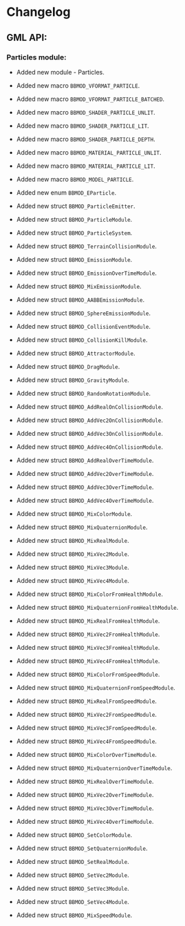 # Changelog

## GML API:
### Particles module:
* Added new module - Particles.

* Added new macro `BBMOD_VFORMAT_PARTICLE`.
* Added new macro `BBMOD_VFORMAT_PARTICLE_BATCHED`.
* Added new macro `BBMOD_SHADER_PARTICLE_UNLIT`.
* Added new macro `BBMOD_SHADER_PARTICLE_LIT`.
* Added new macro `BBMOD_SHADER_PARTICLE_DEPTH`.
* Added new macro `BBMOD_MATERIAL_PARTICLE_UNLIT`.
* Added new macro `BBMOD_MATERIAL_PARTICLE_LIT`.
* Added new macro `BBMOD_MODEL_PARTICLE`.

* Added new enum `BBMOD_EParticle`.

* Added new struct `BBMOD_ParticleEmitter`.
* Added new struct `BBMOD_ParticleModule`.
* Added new struct `BBMOD_ParticleSystem`.

* Added new struct `BBMOD_TerrainCollisionModule`.

* Added new struct `BBMOD_EmissionModule`.
* Added new struct `BBMOD_EmissionOverTimeModule`.
* Added new struct `BBMOD_MixEmissionModule`.

* Added new struct `BBMOD_AABBEmissionModule`.
* Added new struct `BBMOD_SphereEmissionModule`.

* Added new struct `BBMOD_CollisionEventModule`.

* Added new struct `BBMOD_CollisionKillModule`.

* Added new struct `BBMOD_AttractorModule`.
* Added new struct `BBMOD_DragModule`.
* Added new struct `BBMOD_GravityModule`.

* Added new struct `BBMOD_RandomRotationModule`.

* Added new struct `BBMOD_AddRealOnCollisionModule`.
* Added new struct `BBMOD_AddVec2OnCollisionModule`.
* Added new struct `BBMOD_AddVec3OnCollisionModule`.
* Added new struct `BBMOD_AddVec4OnCollisionModule`.

* Added new struct `BBMOD_AddRealOverTimeModule`.
* Added new struct `BBMOD_AddVec2OverTimeModule`.
* Added new struct `BBMOD_AddVec3OverTimeModule`.
* Added new struct `BBMOD_AddVec4OverTimeModule`.

* Added new struct `BBMOD_MixColorModule`.
* Added new struct `BBMOD_MixQuaternionModule`.
* Added new struct `BBMOD_MixRealModule`.
* Added new struct `BBMOD_MixVec2Module`.
* Added new struct `BBMOD_MixVec3Module`.
* Added new struct `BBMOD_MixVec4Module`.

* Added new struct `BBMOD_MixColorFromHealthModule`.
* Added new struct `BBMOD_MixQuaternionFromHealthModule`.
* Added new struct `BBMOD_MixRealFromHealthModule`.
* Added new struct `BBMOD_MixVec2FromHealthModule`.
* Added new struct `BBMOD_MixVec3FromHealthModule`.
* Added new struct `BBMOD_MixVec4FromHealthModule`.

* Added new struct `BBMOD_MixColorFromSpeedModule`.
* Added new struct `BBMOD_MixQuaternionFromSpeedModule`.
* Added new struct `BBMOD_MixRealFromSpeedModule`.
* Added new struct `BBMOD_MixVec2FromSpeedModule`.
* Added new struct `BBMOD_MixVec3FromSpeedModule`.
* Added new struct `BBMOD_MixVec4FromSpeedModule`.

* Added new struct `BBMOD_MixColorOverTimeModule`.
* Added new struct `BBMOD_MixQuaternionOverTimeModule`.
* Added new struct `BBMOD_MixRealOverTimeModule`.
* Added new struct `BBMOD_MixVec2OverTimeModule`.
* Added new struct `BBMOD_MixVec3OverTimeModule`.
* Added new struct `BBMOD_MixVec4OverTimeModule`.

* Added new struct `BBMOD_SetColorModule`.
* Added new struct `BBMOD_SetQuaternionModule`.
* Added new struct `BBMOD_SetRealModule`.
* Added new struct `BBMOD_SetVec2Module`.
* Added new struct `BBMOD_SetVec3Module`.
* Added new struct `BBMOD_SetVec4Module`.

* Added new struct `BBMOD_MixSpeedModule`.
